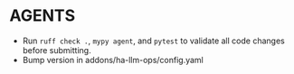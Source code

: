 # AGENTS

- Run `ruff check .`, `mypy agent`, and `pytest` to validate all code changes before submitting.
- Bump version in addons/ha-llm-ops/config.yaml
